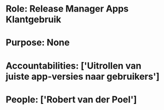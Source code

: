 # Role: Release Manager Apps Klantgebruik 

# Purpose: None 

# Accountabilities: ['Uitrollen van juiste app-versies naar gebruikers'] 

# People: ['Robert van der Poel']